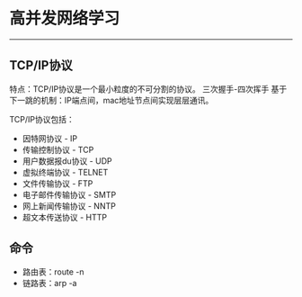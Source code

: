 # 高并发网络学习
---
## TCP/IP协议
特点：TCP/IP协议是一个最小粒度的不可分割的协议。
三次握手-四次挥手
基于下一跳的机制：IP端点间，mac地址节点间实现层层通讯。

TCP/IP协议包括：
- 因特网协议 - IP
- 传输控制协议 - TCP
- 用户数据报du协议 - UDP
- 虚拟终端协议 - TELNET
- 文件传输协议 - FTP
- 电子邮件传输协议 - SMTP
- 网上新闻传输协议 - NNTP
- 超文本传送协议 - HTTP



## 命令
- 路由表：route -n
- 链路表：arp -a
